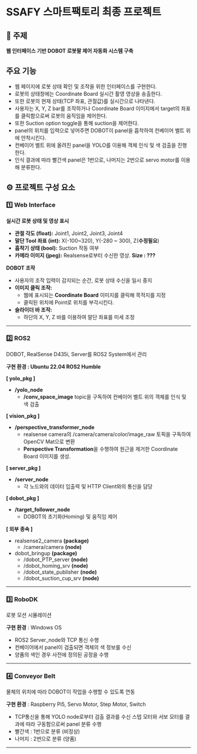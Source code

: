 # SSAFY 스마트팩토리 최종 프로젝트

## 📌 주제  
**웹 인터페이스 기반 DOBOT 로봇팔 제어 자동화 시스템 구축**

## 주요 기능
- 웹 페이지에 로봇 상태 확인 및 조작을 위한 인터페이스를 구현한다.
- 로봇의 상태창에는 Coordinate Board 실시간 촬영 영상을 송출한다.
- 또한 로봇의 현재 상태(TCP 좌표, 관절값)를 실시간으로 나타낸다.
- 사용자는 X, Y, Z bar를 조작하거나 Coordinate Board 이미지에서 target의 좌표를 클릭함으로써 로봇의 움직임을 제어한다.
- 또한 Suction option toggle을 통해 suction을 제어한다.
- panel의 위치를 입력으로 넣어주면 DOBOT이 panel을 흡착하여 컨베이어 벨트 위에 안착시킨다.
- 컨베이어 벨트 위에 올려진 panel을 YOLO를 이용해 객체 인식 및 색 검출을 진행한다. 
- 인식 결과에 따라 빨간색 panel은 1번으로, 나머지는 2번으로 servo motor를 이용해 분류한다.

## ⚙️ 프로젝트 구성 요소

### 1️⃣ Web Interface


**실시간 로봇 상태 및 영상 표시**  
  - **관절 각도 (float):** Joint1, Joint2, Joint3, Joint4  
  - **말단 Tool 좌표 (int):** X(-100~320), Y(-280 ~ 300), Z(**수정필요**)  
  - **흡착기 상태 (bool):** Suction 작동 여부  
  - **카메라 이미지 (jpeg):** Realsense로부터 수신한 영상. **Size : ???**

**DOBOT 조작**
- 사용자의 조작 입력이 감지되는 순간, 로봇 상태 수신을 일시 중지
- **이미지 클릭 조작:**  
  - 웹에 표시되는 **Coordinate Board** 이미지를 클릭해 목적지를 지정
  - 클릭된 위치에 Point로 위치를 부각시킨다.
- **슬라이더 바 조작:**  
  - 하단의 X, Y, Z 바를 이용하여 말단 좌표를 미세 조정 

---

### 2️⃣ ROS2  
DOBOT, RealSense D435i, Server를 ROS2 System에서 관리

**구현 환경 : Ubuntu 22.04 ROS2 Humble**

**[ yolo_pkg ]**
  - **/yolo_node**
    - **/conv_space_image** topic을 구독하여 컨베이어 벨트 위의 객체를 인식 및 색 검출

**[ vision_pkg ]**
  - **/perspective_transformer_node**
    - realsense camera의 /camera/camera/color/image_raw 토픽을 구독하여 OpenCV Mat으로 변환
    - **Perspective Transformation**을 수행하여 원근을 제거한 Coordinate Board 이미지를 생성. 

**[ server_pkg ]**
  - **/server_node**
    - 각 노드와의 데이터 입출력 및 HTTP Client와의 통신을 담당

**[ dobot_pkg ]**
  - **/target_follower_node**
    - DOBOT의 초기화(Homing) 및 움직임 제어

**[ 외부 종속 ]**
- realsense2_camera **(package)**
  - /camera/camera **(node)**
- dobot_bringup **(package)**
  - /dobot_PTP_server **(node)**
  - /dobot_homing_srv **(node)**
  - /dobot_state_publisher **(node)**
  - /dobot_suction_cup_srv **(node)**

---

### 3️⃣ RoboDK
로봇 모션 시뮬레이션

**구현 환경** : Windows OS
- ROS2 Server_node와 TCP 통신 수행
- 컨베이어에서 panel이 검출되면 객체의 색 정보를 수신 
- 양품의 색인 경우 사전에 정의된 공정을 수행


---

### 4️⃣ Conveyor Belt
물체의 위치에 따라 DOBOT이 작업을 수행할 수 있도록 연동

**구현 환경** : Raspberry Pi5, Servo Motor, Step Motor, Switch
- TCP통신을 통해 YOLO node로부터 검출 결과를 수신
스텝 모터와 서보 모터를 결과에 따라 구동함으로써 panel 분류 수행
- 빨간색 : 1번으로 분류 (비정상)
- 나머지 : 2번으로 분류 (양품)

---
